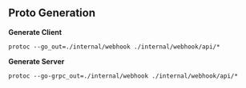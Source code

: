 ## Proto Generation

**Generate Client**
```shell
protoc --go_out=./internal/webhook ./internal/webhook/api/*
```

**Generate Server**
```shell
protoc --go-grpc_out=./internal/webhook ./internal/webhook/api/* 
```